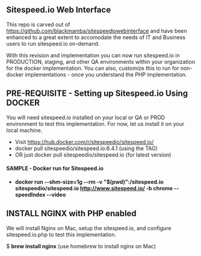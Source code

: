 ## Sitespeed.io Web Interface


This repo is carved out of https://github.com/blackmamba/sitespeediowebinterface and have been enhanced to a great extent to accomodate the needs of IT and Business users to run sitespeed.io on-demand.

With this revision and implementation you can now run sitespeed.io in PRODUCTION, staging, and other QA environments within your organization for the docker implementation. You can also, customize this to run for non-docker implementations - once you understand the PHP implementation.

## PRE-REQUISITE - Setting up Sitespeed.io Using DOCKER

You will need sitespeed.io installed on your local or QA or PROD environment to test this implementation. For now, let us install it on your local machine.

* Visit https://hub.docker.com/r/sitespeedio/sitespeed.io/
* docker pull sitespeedio/sitespeed.io:6.4.1 (using the TAG)
* OR just docker pull sitespeedio/sitespeed.io (for latest version)

#### SAMPLE - Docker run for Sitespeed.io

* **docker run --shm-size=1g --rm -v "$(pwd)":/sitespeed.io sitespeedio/sitespeed.io http://www.sitespeed.io/ -b chrome --speedIndex --video**

## INSTALL NGINX with PHP enabled

We will install Nginx on Mac, setup the sitespeed.io, and configure sitespeed.io.php to test this implementation.

$ **brew install nginx** (use homebrew to install nginx on Mac)


